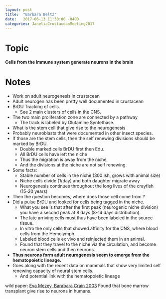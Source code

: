```yaml
---
layout: post
title:  "Barbara Beltz"
date:   2017-06-13 11:30:00 -0400
categories: JaneliaCrustaceanMeeting2017
---
```


# Topic
**Cells from the immune system generate neurons in the brain**

# Notes
* Work on adult neurogenesis in crustacean
* Adult neurogen has been pretty well documented in crustacean
* BrDU Tracking of cells.
  * See 2 main clusters of cells in the CNS.
* The two main proliferation zone are connected by a pathway
  * The track is labeled by Glutamine Syntethase.
* What is the stem cell that give rise to the neurogenesis
* Probably neuroblasts that were documented in other insect species.
* If those are the stem cells, then the self renewing divisions should be marked by BrDU.
  * Double marked cells BrDU first then Edu.
  * All BrDU cells have left the niche
  * Thus the migration is away from the niche,
  * And the divisions at the niche are not self renewing.
* Some facts:
  * Stable number of cells in the niche (300 ish, grows with animal size)
  * Niche cells divide (1/day) and both daughter migrate away
  * Neurogenesis continues throughout the long lives of the crayfish (15-20 years)
* Then the question becomes, where does those cell come from ?
* Did a pulse BrDU and looked for cells being tagged in the niche.
  * What you see is that after the first peak (neurogenic niche division) you have a second peak at 8 days (8-14 days distribution).
  * The late arriving cells must thus have been labeled in the source tissue.
  * In vitro the only cells that showed affinity for the CNS, where blood cells from the Hemolymph.
  * Labeled blood cells ex vivo and reinjected them in an animal.
  * Found that they travel to the niche via the circulation, and become neuron stem cells and then neurons.
* **Thus neurons form adult neurogenesis seem to emerge from the hematopoietic lineage.**
* Goes along with the recent data on mammals that show very limited self renewing capacity of neural stem cells.
  * And potential link with the hematopoietic lineage

wild paper: [Eva Mezey, Barabara Crain 2003](https://www.ncbi.nlm.nih.gov/pubmed/12538864) Found that bone marrow transplant give rise to neurons in humans.
